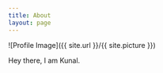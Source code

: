 ```yaml
---
title: About
layout: page
---
```

![Profile Image]({{ site.url }}/{{ site.picture }})

<p>Hey there, I am Kunal.</p>
